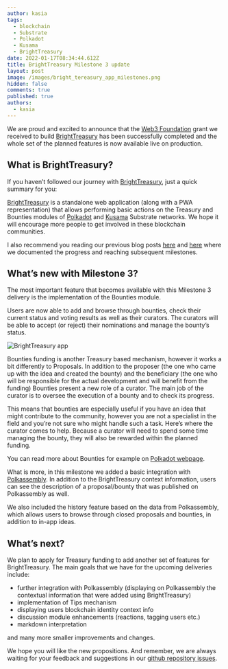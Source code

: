 ```yaml
---
author: kasia
tags:
  - blockchain
  - Substrate
  - Polkadot
  - Kusama
  - BrightTreasury
date: 2022-01-17T08:34:44.612Z
title: BrightTreasury Milestone 3 update
layout: post
image: /images/bright_tereasury_app_milestones.png
hidden: false
comments: true
published: true
authors:
  - kasia
---
```

We are proud and excited to announce that the [Web3 Foundation](https://web3.foundation/grants/) grant we received to build [BrightTreasury](https://treasury.bright.dev) has been successfully completed and the whole set of the planned features is now available live on production. 

## What is BrightTreasury?

If you haven’t followed our journey with [BrightTreasury](https://treasury.bright.dev/), just a quick summary for you:

[BrightTreasury](https://treasury.bright.dev/) is a standalone web application (along with a PWA representation) that allows performing basic actions on the Treasury and Bounties modules of [Polkadot](https://polkadot.network/) and [Kusama](https://kusama.network/) Substrate networks. We hope it will encourage more people to get involved in these blockchain communities.

I also recommend you reading our previous blog posts [here](https://brightinventions.pl/blog/bright-treasury-a-treasury-module-application-funded-by-a-w3f-foundation-grant/) and [here](https://brightinventions.pl/blog/bright-treasury-is-now-live/) where we documented the progress and reaching subsequent milestones. 

## What’s new with Milestone 3?

The most important feature that becomes available with this Milestone 3 delivery is the implementation of the Bounties module. 

Users are now able to add and browse through bounties, check their current status and voting results as well as their curators. The curators will be able to accept (or reject) their nominations and manage the bounty’s status.

![BrightTreasury app](https://lh6.googleusercontent.com/E3FNwAGwGHLr2JSTl_vvd6YCVQ_xl0absM5bjnH8ZfTfd4tYhbv4AGSSipO0YmN92HV1wHOJvvpqfv11j8Hu1s9IATzMGPFIpIJYxIzXWzVfA3rowOxP1UoDR3mOn1o2Vh6wID6L)

Bounties funding is another Treasury based mechanism, however it works a bit differently to Proposals. In addition to the proposer (the one who came up with the idea and created the bounty) and the beneficiary (the one who will be responsible for the actual development and will benefit from the funding) Bounties present a new role of a curator. The main job of the curator is to oversee the execution of a bounty and to check its progress. 

This means that bounties are especially useful if you have an idea that might contribute to the community, however you are not a specialist in the field and you’re not sure who might handle such a task. Here’s where the curator comes to help. Because a curator will need to spend some time managing the bounty, they will also be rewarded within the planned funding. 

You can read more about Bounties for example on [Polkadot webpage](https://wiki.polkadot.network/docs/learn-treasury#bounties-spending).

What is more, in this milestone we added a basic integration with [Polkassembly](https://polkadot.polkassembly.io/). In addition to the BrightTreasury context information, users can see the description of a proposal/bounty that was published on Polkassembly as well. 

We also included the history feature based on the data from Polkassembly, which allows users to browse through closed proposals and bounties, in addition to in-app ideas. 

## What’s next?

We plan to apply for Treasury funding to add another set of features for BrightTreasury. The main goals that we have for the upcoming deliveries include:

* further integration with Polkassembly (displaying on Polkassembly the contextual information that were added using BrightTreasury)
* implementation of Tips mechanism
* displaying users blockchain identity context info
* discussion module enhancements (reactions, tagging users etc.)
* markdown interpretation

and many more smaller improvements and changes.

We hope you will like the new propositions. And remember, we are always waiting for your feedback and suggestions in our [github repository issues](https://github.com/bright/bright-tresury/issues).
